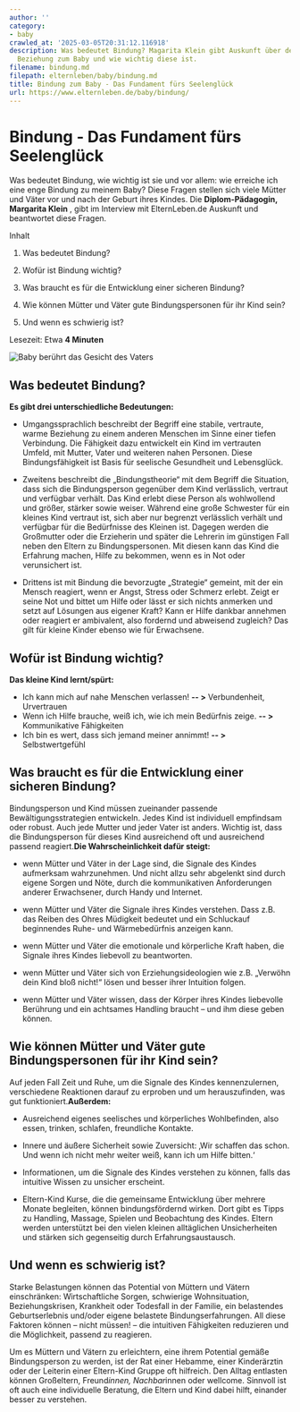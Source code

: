 ```yaml
---
author: ''
category:
- baby
crawled_at: '2025-03-05T20:31:12.116918'
description: Was bedeutet Bindung? Magarita Klein gibt Auskunft über den Aufbau der
  Beziehung zum Baby und wie wichtig diese ist.
filename: bindung.md
filepath: elternleben/baby/bindung.md
title: Bindung zum Baby - Das Fundament fürs Seelenglück
url: https://www.elternleben.de/baby/bindung/
---
```


#  Bindung - Das Fundament fürs Seelenglück

Was bedeutet Bindung, wie wichtig ist sie und vor allem: wie erreiche ich eine
enge Bindung zu meinem Baby? Diese Fragen stellen sich viele Mütter und Väter
vor und nach der Geburt ihres Kindes. Die **Diplom-Pädagogin, Margarita
Klein** , gibt im Interview mit ElternLeben.de Auskunft und beantwortet diese
Fragen.

Inhalt

1. Was bedeutet Bindung?

2. Wofür ist Bindung wichtig?

3. Was braucht es für die Entwicklung einer sicheren Bindung?

4. Wie können Mütter und Väter gute Bindungspersonen für ihr Kind sein?

5. Und wenn es schwierig ist?

Lesezeit: Etwa **4 Minuten**

![Baby berührt das Gesicht des
Vaters](/fileadmin/_processed_/7/2/csm_Autorenfoto_Margarita_Klein_Interview_Bindung_Was_bedeutet_das_a71fb0e1d2.jpg)



##  Was bedeutet Bindung?

**Es gibt drei unterschiedliche Bedeutungen:**

  * Umgangssprachlich beschreibt der Begriff eine stabile, vertraute, warme Beziehung zu einem anderen Menschen im Sinne einer tiefen Verbindung. Die Fähigkeit dazu entwickelt ein Kind im vertrauten Umfeld, mit Mutter, Vater und weiteren nahen Personen. Diese Bindungsfähigkeit ist Basis für seelische Gesundheit und Lebensglück.  

  * Zweitens beschreibt die „Bindungstheorie“ mit dem Begriff die Situation, dass sich die Bindungsperson gegenüber dem Kind verlässlich, vertraut und verfügbar verhält. Das Kind erlebt diese Person als wohlwollend und größer, stärker sowie weiser. Während eine große Schwester für ein kleines Kind vertraut ist, sich aber nur begrenzt verlässlich verhält und verfügbar für die Bedürfnisse des Kleinen ist. Dagegen werden die Großmutter oder die Erzieherin und später die Lehrerin im günstigen Fall neben den Eltern zu Bindungspersonen. Mit diesen kann das Kind die Erfahrung machen, Hilfe zu bekommen, wenn es in Not oder verunsichert ist.  

  * Drittens ist mit Bindung die bevorzugte „Strategie“ gemeint, mit der ein Mensch reagiert, wenn er Angst, Stress oder Schmerz erlebt. Zeigt er seine Not und bittet um Hilfe oder lässt er sich nichts anmerken und setzt auf Lösungen aus eigener Kraft? Kann er Hilfe dankbar annehmen oder reagiert er ambivalent, also fordernd und abweisend zugleich? Das gilt für kleine Kinder ebenso wie für Erwachsene.



##  Wofür ist Bindung wichtig?

**Das kleine Kind lernt/spürt:**

  * Ich kann mich auf nahe Menschen verlassen! **\-- >** Verbundenheit, Urvertrauen
  * Wenn ich Hilfe brauche, weiß ich, wie ich mein Bedürfnis zeige. **\-- >** Kommunikative Fähigkeiten
  * Ich bin es wert, dass sich jemand meiner annimmt! **\-- >** Selbstwertgefühl



##  Was braucht es für die Entwicklung einer sicheren Bindung?

Bindungsperson und Kind müssen zueinander passende Bewältigungsstrategien
entwickeln. Jedes Kind ist individuell empfindsam oder robust. Auch jede
Mutter und jeder Vater ist anders. Wichtig ist, dass die Bindungsperson für
dieses Kind ausreichend oft und ausreichend passend reagiert.**Die
Wahrscheinlichkeit dafür steigt:**

  * wenn Mütter und Väter in der Lage sind, die Signale des Kindes aufmerksam wahrzunehmen. Und nicht allzu sehr abgelenkt sind durch eigene Sorgen und Nöte, durch die kommunikativen Anforderungen anderer Erwachsener, durch Handy und Internet.  

  * wenn Mütter und Väter die Signale ihres Kindes verstehen. Dass z.B. das Reiben des Ohres Müdigkeit bedeutet und ein Schluckauf beginnendes Ruhe- und Wärmebedürfnis anzeigen kann.  

  * wenn Mütter und Väter die emotionale und körperliche Kraft haben, die Signale ihres Kindes liebevoll zu beantworten.  

  * wenn Mütter und Väter sich von Erziehungsideologien wie z.B. „Verwöhn dein Kind bloß nicht!“ lösen und besser ihrer Intuition folgen.  

  * wenn Mütter und Väter wissen, dass der Körper ihres Kindes liebevolle Berührung und ein achtsames Handling braucht – und ihm diese geben können.



##  Wie können Mütter und Väter gute Bindungspersonen für ihr Kind sein?

Auf jeden Fall Zeit und Ruhe, um die Signale des Kindes kennenzulernen,
verschiedene Reaktionen darauf zu erproben und um herauszufinden, was gut
funktioniert.**Außerdem:**

  * Ausreichend eigenes seelisches und körperliches Wohlbefinden, also essen, trinken, schlafen, freundliche Kontakte.  

  * Innere und äußere Sicherheit sowie Zuversicht: ‚Wir schaffen das schon. Und wenn ich nicht mehr weiter weiß, kann ich um Hilfe bitten.‘  

  * Informationen, um die Signale des Kindes verstehen zu können, falls das intuitive Wissen zu unsicher erscheint.  

  * Eltern-Kind Kurse, die die gemeinsame Entwicklung über mehrere Monate begleiten, können bindungsfördernd wirken. Dort gibt es Tipps zu Handling, Massage, Spielen und Beobachtung des Kindes. Eltern werden unterstützt bei den vielen kleinen alltäglichen Unsicherheiten und stärken sich gegenseitig durch Erfahrungsaustausch.



##  Und wenn es schwierig ist?

Starke Belastungen können das Potential von Müttern und Vätern einschränken:
Wirtschaftliche Sorgen, schwierige Wohnsituation, Beziehungskrisen, Krankheit
oder Todesfall in der Familie, ein belastendes Geburtserlebnis und/oder eigene
belastete Bindungserfahrungen. All diese Faktoren können – nicht müssen! – die
intuitiven Fähigkeiten reduzieren und die Möglichkeit, passend zu reagieren.  
  
Um es Müttern und Vätern zu erleichtern, eine ihrem Potential gemäße
Bindungsperson zu werden, ist der Rat einer Hebamme, einer Kinderärztin oder
der Leiterin einer Eltern-Kind Gruppe oft hilfreich. Den Alltag entlasten
können Großeltern, Freund*innen, Nachbar*innen oder wellcome. Sinnvoll ist oft
auch eine individuelle Beratung, die Eltern und Kind dabei hilft, einander
besser zu verstehen.

